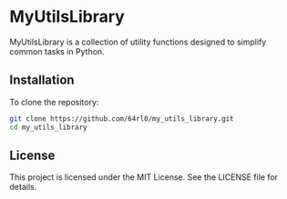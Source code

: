 # MyUtilsLibrary

MyUtilsLibrary is a collection of utility functions designed to simplify common tasks in Python.


## Installation

To clone the repository:

```bash
git clone https://github.com/64rl0/my_utils_library.git
cd my_utils_library
```


## License

This project is licensed under the MIT License. See the LICENSE file for details.
